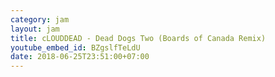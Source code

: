 ```yaml
---
category: jam
layout: jam
title: cLOUDDEAD - Dead Dogs Two (Boards of Canada Remix)
youtube_embed_id: BZgslfTeLdU
date: 2018-06-25T23:51:00+07:00
---
```

